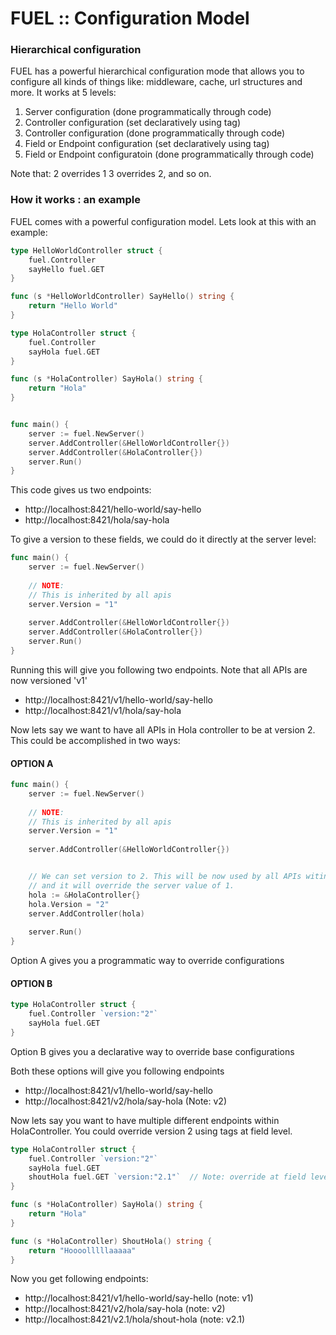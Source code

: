 # FUEL :: Configuration Model

### Hierarchical configuration

FUEL has a powerful hierarchical configuration mode that allows you to configure all kinds of things like: middleware, cache, url structures and more. It works at 5 levels:

1. Server configuration (done programmatically through code)
2. Controller configuration (set declaratively using tag)
3. Controller configuration (done programmatically through code)
4. Field or Endpoint configuration (set declaratively using tag)
5. Field or Endpoint configuratoin (done programmatically through code)


Note that:
2 overrides 1
3 overrides 2, and so on.

### How it works : an example

FUEL comes with a powerful configuration model. Lets look at this with an example:

```go
type HelloWorldController struct {
	fuel.Controller
	sayHello fuel.GET
}

func (s *HelloWorldController) SayHello() string {
	return "Hello World"
}

type HolaController struct {
	fuel.Controller
	sayHola fuel.GET
}

func (s *HolaController) SayHola() string {
	return "Hola"
}


func main() {
	server := fuel.NewServer()
    server.AddController(&HelloWorldController{})
    server.AddController(&HolaController{})
	server.Run()
}
```

This code gives us two endpoints:
- http://localhost:8421/hello-world/say-hello
- http://localhost:8421/hola/say-hola

To give a version to these fields, we could do it directly at the server level:

```go
func main() {
	server := fuel.NewServer()
    
    // NOTE:
    // This is inherited by all apis
	server.Version = "1"
    
    server.AddController(&HelloWorldController{})
    server.AddController(&HolaController{})
	server.Run()
}
```

Running this will give you following two endpoints. Note that all APIs are now versioned 'v1'

- http://localhost:8421/v1/hello-world/say-hello
- http://localhost:8421/v1/hola/say-hola


Now lets say we want to have all APIs in Hola controller to be at version 2. This could be accomplished in two ways:

#### OPTION A

```go
func main() {
	server := fuel.NewServer()
    
    // NOTE:
    // This is inherited by all apis
	server.Version = "1"
    
    server.AddController(&HelloWorldController{})


    // We can set version to 2. This will be now used by all APIs witing HolaController
    // and it will override the server value of 1.
    hola := &HolaController{}
    hola.Version = "2"
    server.AddController(hola)
    
    server.Run()
}
```

Option A gives you a programmatic way to override configurations

#### OPTION B

```go
type HolaController struct {
	fuel.Controller `version:"2"`
	sayHola fuel.GET
}
```

Option B gives you a declarative way to override base configurations

Both these options will give you following endpoints

- http://localhost:8421/v1/hello-world/say-hello
- http://localhost:8421/v2/hola/say-hola  (Note: v2)

Now lets say you want to have multiple different endpoints within HolaController. You could override version 2 using tags at field level.


```go
type HolaController struct {
	fuel.Controller `version:"2"`
    sayHola fuel.GET
    shoutHola fuel.GET `version:"2.1"`  // Note: override at field level
}

func (s *HolaController) SayHola() string {
	return "Hola"
}

func (s *HolaController) ShoutHola() string {
	return "Hoooolllllaaaaa"
}
```
Now you get following endpoints:

- http://localhost:8421/v1/hello-world/say-hello (note: v1)
- http://localhost:8421/v2/hola/say-hola (note: v2)
- http://localhost:8421/v2.1/hola/shout-hola (note: v2.1)


